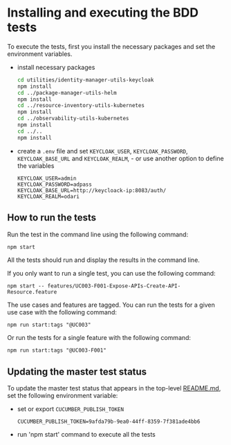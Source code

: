 
# Installing and executing the BDD tests


To execute the tests, first you install the necessary packages and set the environment variables.

- install necessary packages

  ```bash
  cd utilities/identity-manager-utils-keycloak
  npm install
  cd ../package-manager-utils-helm
  npm install
  cd ../resource-inventory-utils-kubernetes
  npm install
  cd ../observability-utils-kubernetes
  npm install
  cd ../..
  npm install
  ```

- create a `.env` file and set `KEYCLOAK_USER`, `KEYCLOAK_PASSWORD`, `KEYCLOAK_BASE_URL` and `KEYCLOAK_REALM`, - or use another option to define the variables

  ```
  KEYCLOAK_USER=admin 
  KEYCLOAK_PASSWORD=adpass 
  KEYCLOAK_BASE_URL=http://keycloack-ip:8083/auth/ 
  KEYCLOAK_REALM=odari
  ```



## How to run the tests

Run the test in the command line using the following command:

```bash
npm start
```

All the tests should run and display the results in the command line.

If you only want to run a single test, you can use the following command:

```
npm start -- features/UC003-F001-Expose-APIs-Create-API-Resource.feature
```

The use cases and features are tagged. You can run the tests for a given use case with the following command:

```
npm run start:tags "@UC003"
```

Or run the tests for a single feature with the following command:

```
npm run start:tags "@UC003-F001"
```

## Updating the master test status


To update the master test status that appears in the top-level [README.md](../README.md), set the following environment variable:

- set or export `CUCUMBER_PUBLISH_TOKEN` 
  
  ```
  CUCUMBER_PUBLISH_TOKEN=9afda79b-9ea0-44ff-8359-7f381ade4bb6
  ```
- run 'npm start' command to execute all the tests